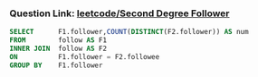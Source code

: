 ### Question Link: [leetcode/Second Degree Follower](https://leetcode.com/problems/second-degree-follower/)

```sql
SELECT      F1.follower,COUNT(DISTINCT(F2.follower)) AS num
FROM        follow AS F1
INNER JOIN  follow AS F2
ON          F1.follower = F2.followee
GROUP BY    F1.follower
```


